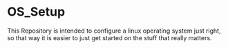 # OS_Setup
This Repository is intended to configure a linux operating system just right, so that way it is easier to just get started on the stuff that really matters.
